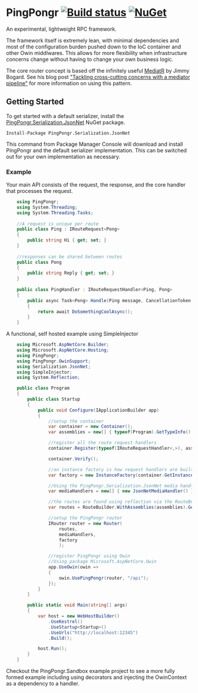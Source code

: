 # PingPongr [![Build status](https://ci.appveyor.com/api/projects/status/wl16eoibd2i97a8i/branch/master?svg=true)](https://ci.appveyor.com/project/decoy/pingpongr/branch/master) [![NuGet](https://img.shields.io/nuget/v/PingPongr.svg)](https://www.nuget.org/packages/PingPongr)

An experimental, lightweight RPC framework.

The framework itself is extremely lean, with minimal dependencies and most of the configuration burden pushed down to the IoC container and other Owin middlwares.  This allows for more flexibility when infrastructure concerns change without having to change your own business logic.

The core router concept is based off the infinitely useful [MediatR](https://github.com/jbogard/MediatR) by Jimmy Bogard.  See his blog post  ["Tackling cross-cutting concerns with a mediator pipeline"](https://lostechies.com/jimmybogard/2014/09/09/tackling-cross-cutting-concerns-with-a-mediator-pipeline/) for more information on using this pattern.


## Getting Started

To get started with a default serializer, install the [PingPongr.Serialization.JsonNet](https://www.nuget.org/packages/PingPongr.Serialization.JsonNet) NuGet package.

    Install-Package PingPongr.Serialization.JsonNet

This command from Package Manager Console will download and install PingPongr and the default serializer implementation.  This can be switched out for your own implementation as necessary.

### Example

Your main API consists of the request, the response, and the core handler that processes the request.

```C#
    using PingPongr;
    using System.Threading;
    using System.Threading.Tasks;
    
    //A request is unique per route
    public class Ping : IRouteRequest<Pong>
    {
        public string Hi { get; set; }
    }
    
    //responses can be shared between routes
    public class Pong
    {
        public string Reply { get; set; }
    }
    
    public class PingHandler : IRouteRequestHandler<Ping, Pong>
    {
        public async Task<Pong> Handle(Ping message, CancellationToken cancellationToken)
        {
            return await DoSomethingCoolAsync();
        }
    }
```

A functional, self hosted example using SimpleInjector

```C#
    using Microsoft.AspNetCore.Builder;
    using Microsoft.AspNetCore.Hosting;
    using PingPongr;
    using PingPongr.OwinSupport;
    using Serialization.JsonNet;
    using SimpleInjector;
    using System.Reflection;

    public class Program
    {
        public class Startup
        {
            public void Configure(IApplicationBuilder app)
            {
                //setup the container
                var container = new Container();
                var assemblies = new[] { typeof(Program).GetTypeInfo().Assembly };

                //register all the route request handlers
                container.Register(typeof(IRouteRequestHandler<,>), assemblies);

                container.Verify();

                //an instance factory is how request handlers are built from the container.
                var factory = new InstanceFactory(container.GetInstance);

                //Using the PingPongr.Serialization.JsonNet media handler
                var mediaHandlers = new[] { new JsonNetMediaHandler() };

                //the routes are found using reflection via the RouteBuilder
                var routes = RouteBuilder.WithAssemblies(assemblies).GetRoutes();

                //setup the PingPongr router
                IRouter router = new Router(
                    routes,
                    mediaHandlers,
                    factory
                    );

                //register PingPongr using Owin
                //Using package Microsoft.AspNetCore.Owin
                app.UseOwin(owin =>
                {
                    owin.UsePingPongr(router, "/api");
                });
            }
        }

        public static void Main(string[] args)
        {
            var host = new WebHostBuilder()
                .UseKestrel()
                .UseStartup<Startup>()
                .UseUrls("http://localhost:12345")
                .Build();

            host.Run();
        }
    }
```

Checkout the PingPongr.Sandbox example project to see a more fully formed example including using decorators and injecting the OwinContext as a dependency to a handler.